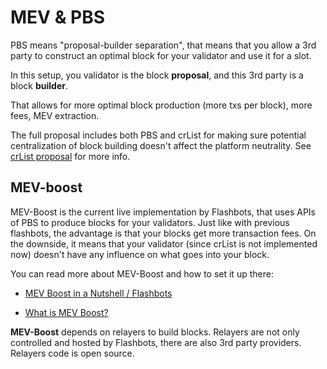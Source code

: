 # MEV & PBS

PBS means "proposal-builder separation", that means that you allow a 3rd party
to construct an optimal block for your validator and use it for a slot.

In this setup, you validator is the block **proposal**, and this 3rd party is
a block **builder**.

That allows for more optimal block production (more txs per block), more fees,
MEV extraction.

The full proposal includes both PBS and crList for making sure potential
centralization of block building doesn't affect the platform neutrality. See
[crList proposal](https://notes.ethereum.org/@fradamt/H1ZqdtrBF) for more info.

## MEV-boost

MEV-Boost is the current live implementation by Flashbots, that uses APIs of
PBS to produce blocks for your validators. Just like with previous flashbots,
the advantage is that your blocks get more transaction fees. On the downside,
it means that your validator (since crList is not implemented now) doesn't have
any influence on what goes into your block.

You can read more about MEV-Boost and how to set it up there:

* [MEV Boost in a Nutshell / Flashbots](https://boost.flashbots.net)

* [What is MEV Boost?](https://www.alchemy.com/overviews/mev-boost)


**MEV-Boost** depends on relayers to build blocks. Relayers are not only controlled and hosted by Flashbots, there are also 3rd party providers. Relayers code is open source. 